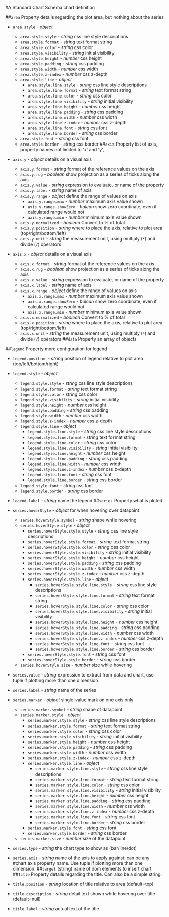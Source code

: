 #A Standard Chart Schema
chart definition

##`area` Property
details regarding the plot area, but nothing about the series

  * `area.style` - *object*
    * `area.style.style` - *string* css line style descriptions
    * `area.style.format` - *string* text format string
    * `area.style.color` - *string* css color
    * `area.style.visibility` - *string* initial visibility
    * `area.style.height` - *number* css height
    * `area.style.padding` - *string* css padding
    * `area.style.width` - *number* css width
    * `area.style.z-index` - *number* css z-depth
    * `area.style.line` - *object*
      * `area.style.line.style` - *string* css line style descriptions
      * `area.style.line.format` - *string* text format string
      * `area.style.line.color` - *string* css color
      * `area.style.line.visibility` - *string* initial visibility
      * `area.style.line.height` - *number* css height
      * `area.style.line.padding` - *string* css padding
      * `area.style.line.width` - *number* css width
      * `area.style.line.z-index` - *number* css z-depth
      * `area.style.line.font` - *string* css font
      * `area.style.line.border` - *string* css border
    * `area.style.font` - *string* css font
    * `area.style.border` - *string* css border
##`axis` Property
list of axis, property names not limited to 'x' and 'y', 

  * `axis.y` - *object* details on a visual axis
    * `axis.y.format` - *string* format of the reference values on the axis
    * `axis.y.rug` - *boolean* show projection as a series of ticks along the axis
    * `axis.y.value` - *string* expression to evaluate, or name of the property
    * `axis.y.label` - *string* name of axis
    * `axis.y.range` - *object* define the range of values on axis
      * `axis.y.range.max` - *number* maximum axis value shown
      * `axis.y.range.showZero` - *bolean* show zero coordinate, even if calculated range would not
      * `axis.y.range.min` - *number* minimum axis value shown
    * `axis.y.normalized` - *boolean* Convert to % of total
    * `axis.y.position` - *string* where to place the axis, relative to plot area (top/right/bottom/left)
    * `axis.y.unit` - *string* the measurement unit, using multiply (`*`) and divide (`/`) operators
  * `axis.x` - *object* details on a visual axis
    * `axis.x.format` - *string* format of the reference values on the axis
    * `axis.x.rug` - *boolean* show projection as a series of ticks along the axis
    * `axis.x.value` - *string* expression to evaluate, or name of the property
    * `axis.x.label` - *string* name of axis
    * `axis.x.range` - *object* define the range of values on axis
      * `axis.x.range.max` - *number* maximum axis value shown
      * `axis.x.range.showZero` - *bolean* show zero coordinate, even if calculated range would not
      * `axis.x.range.min` - *number* minimum axis value shown
    * `axis.x.normalized` - *boolean* Convert to % of total
    * `axis.x.position` - *string* where to place the axis, relative to plot area (top/right/bottom/left)
    * `axis.x.unit` - *string* the measurement unit, using multiply (`*`) and divide (`/`) operators
##`data` Property
an array of objects

##`legend` Property
more configuration for legend

  * `legend.position` - *string* position of legend relative to plot area (top/left/bottom/right)
  * `legend.style` - *object*
    * `legend.style.style` - *string* css line style descriptions
    * `legend.style.format` - *string* text format string
    * `legend.style.color` - *string* css color
    * `legend.style.visibility` - *string* initial visibility
    * `legend.style.height` - *number* css height
    * `legend.style.padding` - *string* css padding
    * `legend.style.width` - *number* css width
    * `legend.style.z-index` - *number* css z-depth
    * `legend.style.line` - *object*
      * `legend.style.line.style` - *string* css line style descriptions
      * `legend.style.line.format` - *string* text format string
      * `legend.style.line.color` - *string* css color
      * `legend.style.line.visibility` - *string* initial visibility
      * `legend.style.line.height` - *number* css height
      * `legend.style.line.padding` - *string* css padding
      * `legend.style.line.width` - *number* css width
      * `legend.style.line.z-index` - *number* css z-depth
      * `legend.style.line.font` - *string* css font
      * `legend.style.line.border` - *string* css border
    * `legend.style.font` - *string* css font
    * `legend.style.border` - *string* css border
  * `legend.label` - *string* name the legend
##`series` Property
what is ploted 

  * `series.hoverStyle` - *object* for when hovering over datapoint
    * `series.hoverStyle.symbol` - *string* shape while hovering
    * `series.hoverStyle.style` - *object*
      * `series.hoverStyle.style.style` - *string* css line style descriptions
      * `series.hoverStyle.style.format` - *string* text format string
      * `series.hoverStyle.style.color` - *string* css color
      * `series.hoverStyle.style.visibility` - *string* initial visibility
      * `series.hoverStyle.style.height` - *number* css height
      * `series.hoverStyle.style.padding` - *string* css padding
      * `series.hoverStyle.style.width` - *number* css width
      * `series.hoverStyle.style.z-index` - *number* css z-depth
      * `series.hoverStyle.style.line` - *object*
        * `series.hoverStyle.style.line.style` - *string* css line style descriptions
        * `series.hoverStyle.style.line.format` - *string* text format string
        * `series.hoverStyle.style.line.color` - *string* css color
        * `series.hoverStyle.style.line.visibility` - *string* initial visibility
        * `series.hoverStyle.style.line.height` - *number* css height
        * `series.hoverStyle.style.line.padding` - *string* css padding
        * `series.hoverStyle.style.line.width` - *number* css width
        * `series.hoverStyle.style.line.z-index` - *number* css z-depth
        * `series.hoverStyle.style.line.font` - *string* css font
        * `series.hoverStyle.style.line.border` - *string* css border
      * `series.hoverStyle.style.font` - *string* css font
      * `series.hoverStyle.style.border` - *string* css border
    * `series.hoverStyle.size` - *number* size while hovering
  * `series.value` - *string* expression to extract from data and chart, use tuple if plotting more than one dimension
  * `series.label` - *string* name of the series
  * `series.marker` - *object* single-value mark on one axis only
    * `series.marker.symbol` - *string* shape of datapoint
    * `series.marker.style` - *object*
      * `series.marker.style.style` - *string* css line style descriptions
      * `series.marker.style.format` - *string* text format string
      * `series.marker.style.color` - *string* css color
      * `series.marker.style.visibility` - *string* initial visibility
      * `series.marker.style.height` - *number* css height
      * `series.marker.style.padding` - *string* css padding
      * `series.marker.style.width` - *number* css width
      * `series.marker.style.z-index` - *number* css z-depth
      * `series.marker.style.line` - *object*
        * `series.marker.style.line.style` - *string* css line style descriptions
        * `series.marker.style.line.format` - *string* text format string
        * `series.marker.style.line.color` - *string* css color
        * `series.marker.style.line.visibility` - *string* initial visibility
        * `series.marker.style.line.height` - *number* css height
        * `series.marker.style.line.padding` - *string* css padding
        * `series.marker.style.line.width` - *number* css width
        * `series.marker.style.line.z-index` - *number* css z-depth
        * `series.marker.style.line.font` - *string* css font
        * `series.marker.style.line.border` - *string* css border
      * `series.marker.style.font` - *string* css font
      * `series.marker.style.border` - *string* css border
    * `series.marker.size` - *number* size of the datapoint
  * `series.type` - *string* the chart type to show as (bar/line/dot)
  * `series.axis` - *string* name of the axis to apply against: can be any #chart.axis property name. Use tuple if plotting more than one dimension.
##`target` (string)
name of dom elements to insert chart
##`title` Property
details regarding the title. Can also be a simple string.

  * `title.position` - *string* location of title relative to area (default=top)
  * `title.description` - *string* detail text shown while hovering over title (default=null)
  * `title.label` - *string* actual text of the title
